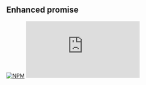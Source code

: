 ## Enhanced promise
[![NPM](https://img.shields.io/npm/v/@jduarter/enhanced-promise)](https://github.com/jduarter/enhanced-promise)
[![type-coverage](https://img.shields.io/badge/dynamic/json.svg?label=type-coverage&prefix=%E2%89%A5&suffix=%&query=$.typeCoverage.atLeast&uri=https%3A%2F%2Fraw.githubusercontent.com%2Fjduarter%2Fenhanced-promise%2Fmaster%2Fpackage.json)](https://github.com/jduarter/enhanced-promise)

